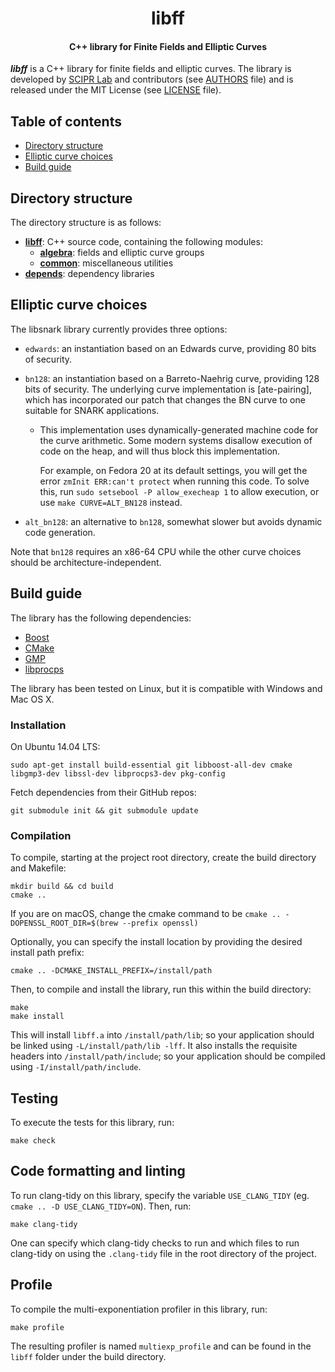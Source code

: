 <h1 align="center">libff</h1>
<h4 align="center">C++ library for Finite Fields and Elliptic Curves</h4>

___libff___ is a C++ library for finite fields and elliptic curves. The library is developed by [SCIPR Lab] and contributors (see [AUTHORS] file) and is released under the MIT License (see [LICENSE] file).

## Table of contents

- [Directory structure](#directory-structure)
- [Elliptic curve choices](#elliptic-curve-choices)
- [Build guide](#build-guide)

## Directory structure

The directory structure is as follows:

* [__libff__](libff): C++ source code, containing the following modules:
  * [__algebra__](libff/algebra): fields and elliptic curve groups
  * [__common__](libff/common): miscellaneous utilities
* [__depends__](depends): dependency libraries

## Elliptic curve choices

The libsnark library currently provides three options:

* `edwards`:
   an instantiation based on an Edwards curve, providing 80 bits of security.

* `bn128`:
   an instantiation based on a Barreto-Naehrig curve, providing 128
   bits of security. The underlying curve implementation is
   \[ate-pairing], which has incorporated our patch that changes the
   BN curve to one suitable for SNARK applications.

    *   This implementation uses dynamically-generated machine code for the curve
        arithmetic. Some modern systems disallow execution of code on the heap, and
        will thus block this implementation.

        For example, on Fedora 20 at its default settings, you will get the error
        `zmInit ERR:can't protect` when running this code. To solve this,
        run `sudo setsebool -P allow_execheap 1` to allow execution,
        or use `make CURVE=ALT_BN128` instead.

* `alt_bn128`:
   an alternative to `bn128`, somewhat slower but avoids dynamic code generation.

Note that `bn128` requires an x86-64 CPU while the other curve choices
should be architecture-independent.

## Build guide

The library has the following dependencies:

* [Boost](http://www.boost.org/)
* [CMake](http://cmake.org/)
* [GMP](http://gmplib.org/)
* [libprocps](http://packages.ubuntu.com/trusty/libprocps-dev)

The library has been tested on Linux, but it is compatible with Windows and Mac OS X.

### Installation

On Ubuntu 14.04 LTS:

```
sudo apt-get install build-essential git libboost-all-dev cmake libgmp3-dev libssl-dev libprocps3-dev pkg-config
```

Fetch dependencies from their GitHub repos:

```
git submodule init && git submodule update
```

### Compilation

To compile, starting at the project root directory, create the build directory and Makefile:

```
mkdir build && cd build
cmake ..
```
If you are on macOS, change the cmake command to be `cmake .. -DOPENSSL_ROOT_DIR=$(brew --prefix openssl)`

Optionally, you can specify the install location by providing the desired install path prefix:
```
cmake .. -DCMAKE_INSTALL_PREFIX=/install/path
```

Then, to compile and install the library, run this within the build directory:
```
make
make install
```

This will install `libff.a` into `/install/path/lib`; so your application should be linked using `-L/install/path/lib -lff`. It also installs the requisite headers into `/install/path/include`; so your application should be compiled using `-I/install/path/include`.

## Testing

To execute the tests for this library, run:
```
make check
```

## Code formatting and linting

To run clang-tidy on this library, specify the variable `USE_CLANG_TIDY` (eg. `cmake .. -D USE_CLANG_TIDY=ON`).
Then, run:
```
make clang-tidy
```

One can specify which clang-tidy checks to run and which files to run clang-tidy on using the `.clang-tidy` file in the root directory of the project.

## Profile

To compile the multi-exponentiation profiler in this library, run:
```
make profile
```
The resulting profiler is named `multiexp_profile` and can be found in the `libff` folder under the build directory.

[SCIPR Lab]: http://www.scipr-lab.org/ (Succinct Computational Integrity and Privacy Research Lab)

[LICENSE]: LICENSE (LICENSE file in top directory of libff distribution)

[AUTHORS]: AUTHORS (AUTHORS file in top directory of libff distribution)
